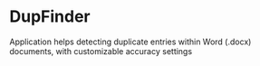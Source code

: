 # DupFinder
 Application helps detecting duplicate entries within Word (.docx) documents, with customizable accuracy settings
